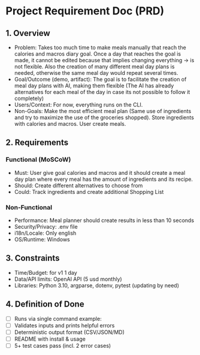 # Project Requirement Doc (PRD)

## 1. Overview
- Problem: Takes too much time to make meals manually that reach the calories and macros diary goal. Once a day that reaches the goal is made, it cannot be edited because that implies changing everything -> is not flexible. Also the creation of many different meal day plans is needed, otherwise the same meal day would repeat several times.
- Goal/Outcome (demo, artifact): The goal is to facilitate the creation of meal day plans with AI, making them flexible (The AI has already alternatives for each meal of the day in case its not possible to follow it completely)
- Users/Context: For now, everything runs on the CLI. 
- Non-Goals: Make the most efficient meal plan (Same use of ingredients and try to maximize the use of the groceries shopped). Store ingredients with calories and macros. User create meals. 

## 2. Requirements
### Functional (MoSCoW)
- Must: User give goal calories and macros and it should create a meal day plan where every meal has the amount of ingredients and its recipe.
- Should: Create different alternatives to choose from
- Could: Track ingredients and create additional Shopping List
### Non-Functional
- Performance: Meal planner should create results in less than 10 seconds
- Security/Privacy: .env file
- i18n/Locale: Only english
- OS/Runtime: Windows

## 3. Constraints
- Time/Budget: for v1 1 day
- Data/API limits: OpenAI API (5 usd monthly)
- Libraries: Python 3.10, argparse, dotenv, pytest (updating by need)

## 4. Definition of Done
- [ ] Runs via single command example:
- [ ] Validates inputs and prints helpful errors
- [ ] Deterministic output format (CSV/JSON/MD)
- [ ] README with install & usage
- [ ] 5+ test cases pass (incl. 2 error cases)
